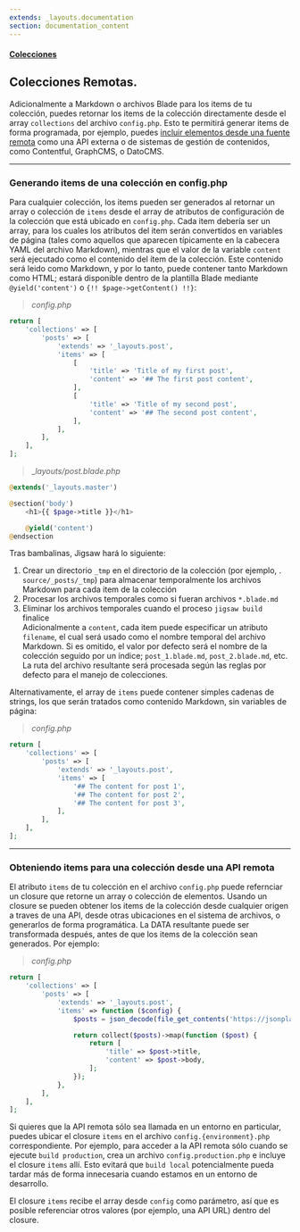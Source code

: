 ```yaml
---
extends: _layouts.documentation
section: documentation_content
---
```


#### [Colecciones](/es/docs/collections)
## Colecciones Remotas.

Adicionalmente a Markdown o archivos Blade para los items de tu colección, puedes retornar los items de la colección directamente desde el array `collections` del archivo `config.php`. Esto te permitirá generar items de forma programada, por ejemplo, puedes [incluir elementos desde una fuente remota](#remoteItems) como una API externa o de sistemas de gestión de contenidos, como Contentful, GraphCMS, o DatoCMS.

---

### Generando items de una colección en config.php

Para cualquier colección, los items pueden ser generados al retornar un array o colección de `items` desde el array de atributos de configuración de la colección que está ubicado en `config.php`. Cada item debería ser un array, para los cuales los atributos del item serán convertidos en variables de página (tales como aquellos que aparecen típicamente en la cabecera YAML del archivo Markdown), mientras que el valor de la variable `content` será ejecutado como el contenido del ítem de la colección. Este contenido será leido como Markdown, y por lo tanto, puede contener tanto Markdown como HTML; estará disponible dentro de la plantilla Blade mediante `@yield('content')` o `{!! $page->getContent() !!}`:

>_config.php_

```php
return [
    'collections' => [
        'posts' => [
            'extends' => '_layouts.post',
            'items' => [
                [
                    'title' => 'Title of my first post',
                    'content' => '## The first post content',
                ],
                [
                    'title' => 'Title of my second post',
                    'content' => '## The second post content',
                ],
            ],
        ],
    ],
];
```

> __layouts/post.blade.php_

```php
@extends('_layouts.master')

@section('body')
    <h1>{{ $page->title }}</h1>

    @yield('content')
@endsection
```

Tras bambalinas, Jigsaw hará lo siguiente: 

1. Crear un directorio `_tmp` en el directorio de la colección (por ejemplo, . `source/_posts/_tmp`) para almacenar temporalmente los archivos Markdown para cada item de la colección  
2. Procesar los archivos temporales como si fueran archivos `*.blade.md`   
3. Eliminar los archivos temporales cuando el proceso  `jigsaw build` finalice    
Adicionalmente a `content`, cada item puede especificar un atributo `filename`, el cual será usado como el nombre temporal del archivo Markdown. Si es omitido, el valor por defecto será el nombre de la colección seguido por un índice; `post_1.blade.md`, `post_2.blade.md`, etc. La ruta del archivo 
resultante será procesada según las reglas por defecto para el manejo de colecciones. 

Alternativamente, el array de `items` puede contener simples cadenas de strings, los que serán tratados como contenido Markdown, sin variables de página: 

>_config.php_

```php
return [
    'collections' => [
        'posts' => [
            'extends' => '_layouts.post',
            'items' => [
                '## The content for post 1',
                '## The content for post 2',
                '## The content for post 3',
            ],
        ],
    ],
];
```

---

<a name="remoteItems"></a>
### Obteniendo items para una colección desde una API remota

El atributo `items` de tu colección en el archivo `config.php` puede refernciar un closure que retorne un array o colección de elementos. Usando un closure se pueden obtener los items de la colección desde cualquier origen a traves de una API, desde otras ubicaciones en el sistema de archivos, o generarlos de forma programática. La DATA resultante puede ser transformada después, antes de que los items de la colección sean generados. Por ejemplo: 

>_config.php_

```php
return [
    'collections' => [
        'posts' => [
            'extends' => '_layouts.post',
            'items' => function ($config) {
                $posts = json_decode(file_get_contents('https://jsonplaceholder.typicode.com/posts'));

                return collect($posts)->map(function ($post) {
                    return [
                        'title' => $post->title,
                        'content' => $post->body,
                    ];
                });
            },
        ],
    ],
];
```

Si quieres que la API remota sólo sea llamada en un entorno en particular, puedes ubicar el closure `items` en el archivo `config.{environment}.php` correspondiente. Por ejemplo, para acceder a la API remota sólo cuando se ejecute `build production`, crea un archivo `config.production.php` e incluye el closure `items` allí. Esto evitará que `build local` potencialmente pueda tardar más de forma innecesaria cuando estamos en un entorno de desarrollo.


El closure `items` recibe el array desde `config` como parámetro, así que es posible referenciar otros valores (por ejemplo, una API URL) dentro del closure.

